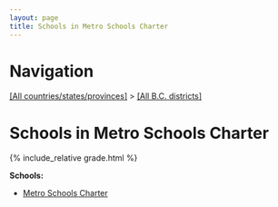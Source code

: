 ```yaml
---
layout: page
title: Schools in Metro Schools Charter
---
```

# Navigation

[[All countries/states/provinces]](../..) > [[All B.C. districts]](..)

# Schools in Metro Schools Charter

{% include_relative grade.html %}

**Schools:**

- [Metro Schools Charter](Metro_Schools_Charter.md)
